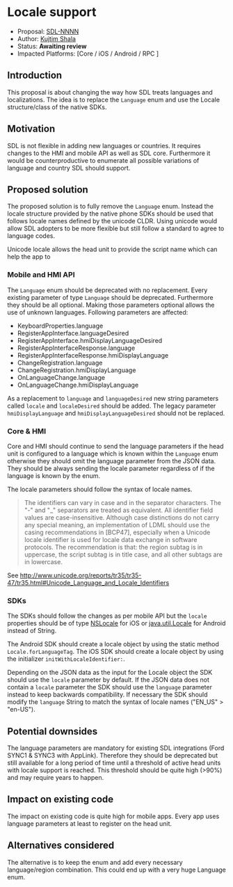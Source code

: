 # Locale support

* Proposal: [SDL-NNNN](NNNN-locale-support.md)
* Author: [Kujtim Shala](https://github.com/kshala-ford)
* Status: **Awaiting review**
* Impacted Platforms: [Core / iOS / Android / RPC ]

## Introduction

This proposal is about changing the way how SDL treats languages and localizations. The idea is to replace the `Language` enum and use the Locale structure/class of the native SDKs.

## Motivation

SDL is not flexible in adding new languages or countries. It requires changes to the HMI and mobile API as well as SDL core. Furthermore it would be counterproductive to enumerate all possible variations of language and country SDL should support.

## Proposed solution

The proposed solution is to fully remove the `Language` enum. Instead the locale structure provided by the native phone SDKs should be used that follows locale names defined by the unicode CLDR.  Using unicode would allow SDL adopters to be more flexible but still follow a standard to agree to language codes.

Unicode locale allows the head unit to provide the script name which can help the app to 

### Mobile and HMI API

The `Language` enum should be deprecated with no replacement. Every existing parameter of type `Language` should be deprecated. Furthermore they should be all optional. Making those parameters optional allows the use of unknown languages. Following parameters are affected:

- KeyboardProperties.language
- RegisterAppInterface.languageDesired
- RegisterAppInterface.hmiDisplayLanguageDesired
- RegisterAppInterfaceResponse.language
- RegisterAppInterfaceResponse.hmiDisplayLanguage
- ChangeRegistration.language
- ChangeRegistration.hmiDisplayLanguage
- OnLanguageChange.language
- OnLanguageChange.hmiDisplayLanguage

As a replacement to `language` and `languageDesired` new string parameters called `locale` and `localeDesired` should be added. The legacy parameter `hmiDisplayLanguage` and `hmiDisplayLanguageDesired` should not be replaced. 

### Core & HMI 

Core and HMI should continue to send the language parameters if the head unit is configured to a language which is known within the `Language` enum otherwise they should omit the language parameter from the JSON data. They should be always sending the locale parameter regardless of if the language is known by the enum.

The locale parameters should follow the syntax of locale names. 

> The identifiers can vary in case and in the separator characters. The "-" and "_" separators are treated as equivalent. All identifier field values are case-insensitive. Although case distinctions do not carry any special meaning, an implementation of LDML should use the casing recommendations in [BCP47], especially when a Unicode locale identifier is used for locale data exchange in software protocols. The recommendation is that: the region subtag is in uppercase, the script subtag is in title case, and all other subtags are in lowercase.

See http://www.unicode.org/reports/tr35/tr35-47/tr35.html#Unicode_Language_and_Locale_Identifiers

### SDKs

The SDKs should follow the changes as per mobile API but the `locale` properties should be of type [NSLocale](https://developer.apple.com/reference/foundation/nslocale) for iOS or [java.util.Locale](https://developer.android.com/reference/java/util/Locale.html) for Android instead of String.

The Android SDK should create a locale object by using the static method `Locale.forLanguageTag`. The iOS SDK should create a locale object by using the initializer `initWithLocaleIdentifier:`. 

Depending on the JSON data as the input for the Locale object the SDK should use the `locale` parameter by default. If the JSON data does not contain a `locale` parameter the SDK should use the `language` parameter instead to keep backwards compatibility. If necessary the SDK should modify the `language` String to match the syntax of locale names ("EN_US" > "en-US").

## Potential downsides

The language parameters are mandatory for existing SDL integrations (Ford SYNC1 & SYNC3 with AppLink). Therefore they should be deprecated but still available for a long period of time until a threshold of active head units with locale support is reached. This threshold should be quite high (>90%) and may require years to happen.

## Impact on existing code

The impact on existing code is quite high for mobile apps. Every app uses language parameters at least to register on the head unit. 

## Alternatives considered

The alternative is to keep the enum and add every necessary language/region combination. This could end up with a very huge Language enum.
